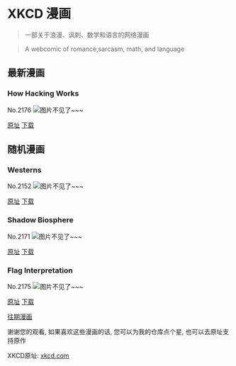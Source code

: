 # XKCD 漫画


> 一部关于浪漫、讽刺、数学和语言的网络漫画

> A webcomic of romance,sarcasm, math, and language


## 最新漫画
### How Hacking Works
No.2176
![图片不见了~~~](https://imgs.xkcd.com/comics/how_hacking_works.png)

[原址](https://xkcd.com//2176) [下载](https://imgs.xkcd.com/comics/how_hacking_works.png)



## 随机漫画
### Westerns
No.2152
![图片不见了~~~](https://imgs.xkcd.com/comics/westerns.png)

[原址](https://xkcd.com//2152) [下载](https://imgs.xkcd.com/comics/westerns.png)



### Shadow Biosphere
No.2171
![图片不见了~~~](https://imgs.xkcd.com/comics/shadow_biosphere.png)

[原址](https://xkcd.com//2171) [下载](https://imgs.xkcd.com/comics/shadow_biosphere.png)



### Flag Interpretation
No.2175
![图片不见了~~~](https://imgs.xkcd.com/comics/flag_interpretation.png)

[原址](https://xkcd.com//2175) [下载](https://imgs.xkcd.com/comics/flag_interpretation.png)



[往期漫画](image/)

谢谢您的观看, 如果喜欢这些漫画的话, 
您可以为我的仓库点个星, 也可以去原址支持原作

XKCD原址: [xkcd.com](https://xkcd.com)

